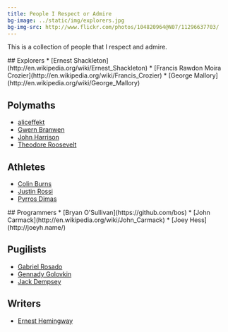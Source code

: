 ```yaml
---
title: People I Respect or Admire
bg-image: ../static/img/explorers.jpg
bg-img-src: http://www.flickr.com/photos/104820964@N07/11296637703/
---
```


This is a collection of people that I respect and admire.

<div class="col-6-12">
## Explorers
* [Ernest Shackleton](http://en.wikipedia.org/wiki/Ernest_Shackleton)
* [Francis Rawdon Moira Crozier](http://en.wikipedia.org/wiki/Francis_Crozier)
* [George Mallory](http://en.wikipedia.org/wiki/George_Mallory)

## Polymaths
* [aliceffekt](http://wiki.xxiivv.com/)
* [Gwern Branwen](http://gwern.net/)
* [John Harrison](http://en.wikipedia.org/wiki/John_Harrison)
* [Theodore Roosevelt](http://en.wikipedia.org/wiki/Theodore_Roosevelt)

## Athletes
* [Colin Burns](http://www.jtsstrength.com/articles/author/colinburns/)
* [Justin Rossi](https://www.youtube.com/watch?v=H-ieUi9A2iw)
* [Pyrros Dimas](https://en.wikipedia.org/wiki/Pyrros_Dimas)

</div>

<div class="col-6-12">
## Programmers
* [Bryan O'Sullivan](https://github.com/bos)
* [John Carmack](http://en.wikipedia.org/wiki/John_Carmack)
* [Joey Hess](http://joeyh.name/)

## Pugilists
* [Gabriel Rosado](http://en.wikipedia.org/wiki/Gabriel_Rosado)
* [Gennady Golovkin](http://en.wikipedia.org/wiki/Gennady_Golovkin)
* [Jack Dempsey](http://en.wikipedia.org/wiki/Jack_Dempsey)

## Writers
* [Ernest Hemingway](http://en.wikipedia.org/wiki/Ernest_Hemingway)
</div>
